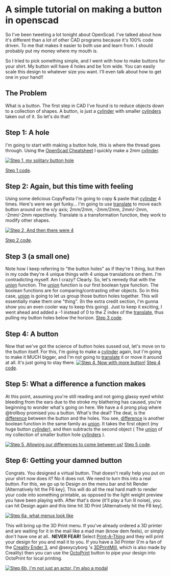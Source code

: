 # A simple tutorial on making a button in openscad

So I've been tweeting a lot tonight about OpenScad.  I've talked about how it's different than a lot of other CAD programs because it's 100% code driven.  To me that makes it easier to both use and learn from.  I should probably put my money where my mouth is.

So I tried to pick something simple, and I went with how to make buttons for your shirt.  My button will have 4 holes and be 1cm wide.  You can easily scale this design to whatever size you want.  I'll even talk about how to get one in your hand!!


##  The Problem

What is a button.  The first step in CAD I've found is to reduce objects down to a collection of shapes.  A button, is just a [cylinder](https://en.wikibooks.org/wiki/OpenSCAD_User_Manual/Primitive_Solids#cylinder "cylinder") with smaller [cylinders](https://en.wikibooks.org/wiki/OpenSCAD_User_Manual/Primitive_Solids#cylinder "cylinders") taken out of it.  So let's do that!

## Step 1: A hole

I'm going to start with making a button hole, this is where the thread goes through.  Using the [OpenScad Cheatsheet](https://openscad.org/cheatsheet/ "OpenScad Cheatsheet") I quickly make a 2mm [cylinder](https://en.wikibooks.org/wiki/OpenSCAD_User_Manual/Primitive_Solids#cylinder "cylinder").

[![Step 1, my solitary button hole](https://github.com/trollboy/OpenScad_Button/blob/main/step_1.png?raw=true "Step 1, my solitary button hole")](https://github.com/trollboy/OpenScad_Button/blob/main/step_1.png?raw=true "Step 1, my solitary button hole")

[Step 1 code](https://github.com/trollboy/OpenScad_Button/blob/main/step_1.scad "Step 1 code").

## Step 2: Again, but this time with feeling

Using some delicious CopyPasta I'm going to copy & paste that [cylinder](https://en.wikibooks.org/wiki/OpenSCAD_User_Manual/Primitive_Solids#cylinder "cylinder") 4 times. Here's were we get funky... I'm going to use [translate](https://en.wikibooks.org/wiki/OpenSCAD_User_Manual/Transformations#translate "translate") to move each button around on the x/y axis; 2mm/2mm, -2mm/2mm, 2mm/-2mm, -2mm/-2mm repectively.  Translate is a transformation function, they work to modify other shapes.

[![Step 2, And then there were 4](https://github.com/trollboy/OpenScad_Button/blob/main/step_2.png?raw=true "Step 2, And then there were 4")](https://github.com/trollboy/OpenScad_Button/blob/main/step_2.png?raw=true "Step 2, And then there were 4")

[Step 2 code](http://github.com "Step 2 code").

## Step 3 (a small one)

Note how I keep referring to "the button holes" as if they're 1 thing, but then in my code they're 4 unique things with 4 unique translations on them.  I'm contradicting myself. Am I crazy? Clearly.  So, let's remedy that with the [union](https://en.wikibooks.org/wiki/OpenSCAD_User_Manual/CSG_Modelling#union "union") function.   The [union](https://en.wikibooks.org/wiki/OpenSCAD_User_Manual/CSG_Modelling#union "union") function is our first boolean type function. The boolean functions are for comparing/contrasting other objects.  So in this case, [union](https://en.wikibooks.org/wiki/OpenSCAD_User_Manual/CSG_Modelling#union "union") is going to let us group those button holes together. This will essentially make them one "thing".  (In the extra credit section, I'm gunna show you an even cooler way to keep this going).  Just to keep it exciting, I went ahead and added a -1 instead of 0 to the Z index of the [translate](https://en.wikibooks.org/wiki/OpenSCAD_User_Manual/Transformations#translate "translate"), thus pulling my button holes below the horizon. 
[Step 3 code](https://github.com/trollboy/OpenScad_Button/blob/main/step_3.scad "Step 3 code").

## Step 4: A button

Now that we've got the science of button holes sussed out, let's move on to the button itself.  For this, I'm going to make a  [cylinder](https://en.wikibooks.org/wiki/OpenSCAD_User_Manual/Primitive_Solids#cylinder "cylinder") again, but I'm going to make it MUCH bigger, and I'm not going to  [translate](https://en.wikibooks.org/wiki/OpenSCAD_User_Manual/Transformations#translate "translate") it or move it around at all.  It's just going to stay there.
[![Step 4, Now with more button!](https://github.com/trollboy/OpenScad_Button/blob/main/step_4.png?raw=true "Step 4, Now with more button!")](https://github.com/trollboy/OpenScad_Button/blob/main/step_4.png?raw=true "Step 4, Now with more button!")
[Step 4 code](https://github.com/trollboy/OpenScad_Button/blob/main/step_4.scad "Step 4 code").

## Step 5: What a difference a function makes

At this point, assuming you're still reading and not going glassy eyed whilst bleeding from the ears due to the stroke my blathering has caused, you're beginning to wonder what's going on here.  We have a 4 prong plug where @trollboy promised you a button. What's the deal?  The deal, is the [difference](https://en.wikibooks.org/wiki/OpenSCAD_User_Manual/CSG_Modelling#difference "difference") between the button and the holes.  You see, [difference](https://en.wikibooks.org/wiki/OpenSCAD_User_Manual/CSG_Modelling#difference "difference") is another boolean function in the same family as [union](https://en.wikibooks.org/wiki/OpenSCAD_User_Manual/CSG_Modelling#union "union").  It takes the first object (my huge button [cylinder](https://en.wikibooks.org/wiki/OpenSCAD_User_Manual/Primitive_Solids#cylinder "cylinder")), and then subtracts the second object ( The [union](https://en.wikibooks.org/wiki/OpenSCAD_User_Manual/CSG_Modelling#union "union") of my collection of smaller button hole [cylinders](https://en.wikibooks.org/wiki/OpenSCAD_User_Manual/Primitive_Solids#cylinder "cylinders")  ).


[![Step 5, Allowing our differences to come between us!](https://github.com/trollboy/OpenScad_Button/blob/main/step_5.png?raw=true "Step 5, Allowing our differences to come between us!")](https://github.com/trollboy/OpenScad_Button/blob/main/step_5.png?raw=true "Step 5, Allowing our differences to come between us!")
[Step 5 code](https://github.com/trollboy/OpenScad_Button/blob/main/step_5.scad "Step 5 code").

## Step 6: Getting your damned button

Congrats. You designed a virtual button.  That doesn't really help you put on your shirt now does it? No it does not.  We need to turn this into a real button.  For this, we go up to Design on the menu bar and hit Render [Alternatively hit the F6 key].  This will do all the real hard math to render your code into something printable, as opposed to the light weight preview you have been playing with.  After that's done (it'll play a fun lil noise), you can hit Design again and this time hit 3D Print  [Alternatively hit the F8 key]. 

[![Step 6a, what menus look like](https://github.com/trollboy/OpenScad_Button/blob/main/step_6a.png?raw=true "Step 6a, what menus look like")](https://github.com/trollboy/OpenScad_Button/blob/main/step_6a.png?raw=true "Step 6a, what menus look like")

This will bring up the 3D Print menu.  If you've already ordered a 3D printer and are waiting for it in the mail like a mad man (know dem feels), or simply don't have one at all.. **NEVER FEAR!**  Select [Print-A-Thing](https://printathing.com/ "Print-A-Thing") and they will print your design for you and mail it to you.  If you have a 3d Printer (I'm a fan of the [Creality Ender 3](https://www.creality.com/goods-detail/ender-3-v2-3d-printer "Creality Ender 3"), and @sexycyborg 's [3DPrintMill](https://www.creality.com/goods-detail/creality-3dprintmill-3d-printer "3DPrintMill"), which is also made by Creality) then you can use the [OctoPrint](https://octoprint.org/ "OctoPrint") button to pipe your design into OctoPrint for local printing.  

[![Step 6b, I'm not just an actor, I'm also a modal](https://github.com/trollboy/OpenScad_Button/blob/main/step_6b.png?raw=true "Step 6b, I'm not just an actor, I'm also a modal")](https://github.com/trollboy/OpenScad_Button/blob/main/step_6b.png?raw=true "Step 6b, I'm not just an actor, I'm also a modal")
